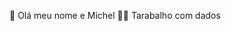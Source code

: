 🤨 Olá meu nome e Michel
👨‍💻 Tarabalho com  dados

<!---
Michel255/Michel255 is a ✨ special ✨ repository because its `README.md` (this file) appears on your GitHub profile.
You can click the Preview link to take a look at your changes.
--->
